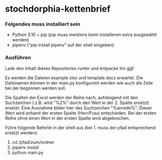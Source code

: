 # stochdorphia-kettenbrief

### Folgendes muss installiert sein
- Python 3.10 + pip (pip muss meistens beim installieren extra ausgewählt werden)
- pipenv ("pip install pipenv" auf der shell eingeben)

### Ausführen
Lade den Inhalt dieses Repositories runter und entpacke ihn ggf.

Es werden die Dateien example.xlsx und template.docx erwartet.
Die Dateinamen können in der main.py konfiguriert werden wie auch die Zeile bei der begonnen werden soll.

Die Spalten der Excel werden der Reihe nach, aufsteigend mit den Suchzeichen ( z.B. wird "%2%" durch den Wert in der 2. Spalte ersetzt) ersetzt.
Eine Ausnahme bilder hier das Suchzeichen "%anrede%". Dieser Wert wird anhand der ersten Spalte (Herr/Frau) entschieden.
Bei der ersten Reihe ohne einen Wert in der ersten Spalte wird abgebrochen. 

Führe folgende Befehle in der shell aus (bei 1. muss der pfad entsprechend ersetzt werden):
1. cd /pfad/zum/ordner
2. pipenv install
3. python main.py